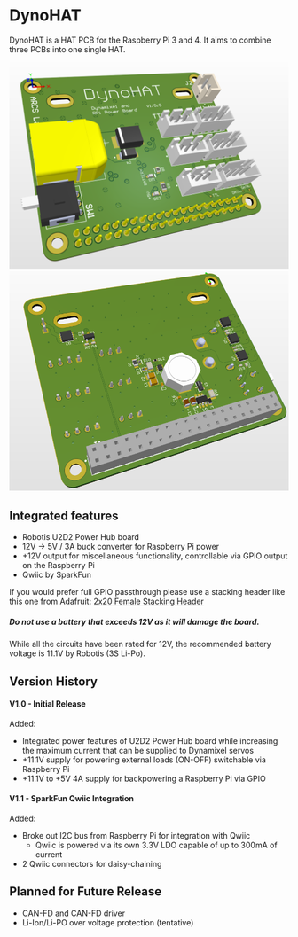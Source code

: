 # DynoHAT
DynoHAT is a HAT PCB for the Raspberry Pi 3 and 4. It aims to combine three PCBs into one single HAT.

![DynoHAT Bottom](https://github.com/DiamondFire11/DynoHAT/blob/main/docs/render/DynoHAT%20Top.PNG?raw=true)
![DynoHAT Bottom](https://github.com/DiamondFire11/DynoHAT/blob/main/docs/render/DynoHAT%20Bottom.PNG?raw=true)

## Integrated features
- Robotis U2D2 Power Hub board
- 12V -> 5V / 3A buck converter for Raspberry Pi power
- +12V output for miscellaneous functionality, controllable via GPIO output on the Raspberry Pi
- Qwiic by SparkFun

If you would prefer full GPIO passthrough please use a stacking header like this one from Adafruit:
[2x20 Female Stacking Header](https://www.adafruit.com/product/1979)


##### Do not use a battery that exceeds 12V as it will damage the board.
While all the circuits have been rated for 12V, the recommended battery voltage is 11.1V by Robotis (3S Li-Po).

## Version History

#### V1.0 - Initial Release
Added:
  - Integrated power features of U2D2 Power Hub board while increasing the maximum current that can be supplied to Dynamixel servos
  - +11.1V supply for powering external loads (ON-OFF) switchable via Raspberry Pi
  - +11.1V to +5V 4A supply for backpowering a Raspberry Pi via GPIO

#### V1.1 - SparkFun Qwiic Integration
Added:
  - Broke out I2C bus from Raspberry Pi for integration with Qwiic
      - Qwiic is powered via its own 3.3V LDO capable of up to 300mA of current
  - 2 Qwiic connectors for daisy-chaining

## Planned for Future Release
- CAN-FD and CAN-FD driver
- Li-Ion/Li-PO over voltage protection (tentative)
